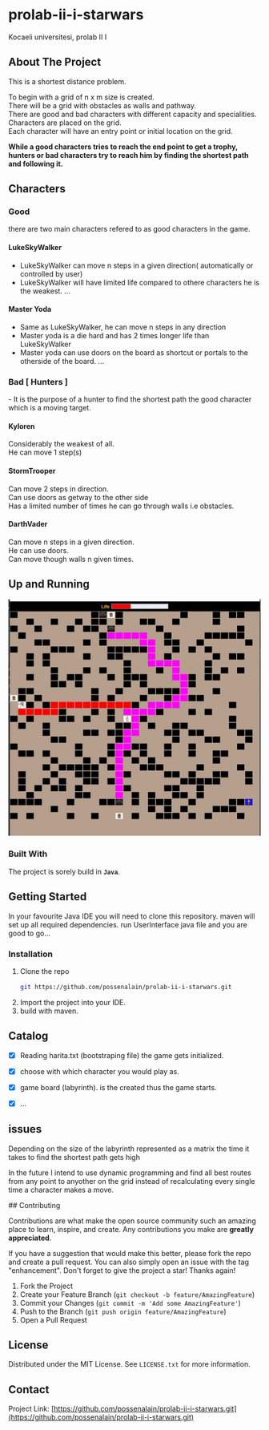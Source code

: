 # prolab-ii-i-starwars

Kocaeli universitesi, prolab II I
<br />


<!-- ABOUT THE PROJECT -->
## About The Project

<p>
This is a shortest distance problem. 

To begin with a grid of n x m size is created.
<br/>
There will be a grid with obstacles as walls and pathway. 
<br/>
There are good and bad characters with different capacity and specialities.
<br/>
Characters are placed on the grid.
<br/>
Each character will have an entry point or initial location on the grid.

<b>While a good characters tries to reach the end point to get a trophy, hunters or bad characters try to reach him by finding the shortest path and following it.</b>
</p>

## Characters

### Good

there are two main characters refered to as good characters in the game.
#### LukeSkyWalker
   - LukeSkyWalker can move n steps in a given direction( automatically or controlled by user)
   - LukeSkyWalker will have limited life compared to othere characters he is the weakest.
   ...
   
#### Master Yoda
   - Same as LukeSkyWalker, he can move n steps in any direction
   - Master yoda is a die hard and has 2 times longer life than LukeSkyWalker
   - Master yoda can use doors on the board as shortcut or portals to the otherside of the board.
   ...
### Bad [ Hunters ]

<p>- It is the purpose of a hunter to find the shortest path the good character which is a moving target. </p>

#### Kyloren 
   <p>
   Considerably the weakest of all. 
   <br />
   He can move 1 step(s)
   <br />
   </p>

#### StormTrooper
   <p>
   Can move 2 steps in direction.
   <br />
   Can use doors as getway to the other side
   <br />
   Has a limited number of times he can go through walls i.e obstacles.
   </p>

#### DarthVader
   <p>
   Can move n steps in a given direction. 
   <br />
   He can use doors. 
   <br />
   Can move though walls n given times.
   </p>


## Up and Running
![algorithm running](resources/shots/func.jpg)

### Built With

 The project is sorely build in **`Java`**.
 
 
## Getting Started

In your favourite Java IDE you will need to clone this repository.
maven will set up all required dependencies.
run UserInterface java file and you are good to go...

   ### Installation
   1. Clone the repo
      ```sh
      git https://github.com/possenalain/prolab-ii-i-starwars.git
      ```
   2. Import the project into your IDE.
   3. build with maven.


## Catalog

- [x] Reading harita.txt (bootstraping file) the game gets initialized.
- [x] choose with which character you would play as.
- [x] game board (labyrinth). is the created thus the game starts.
- [x] ...


## issues

<p>Depending on the size of the labyrinth represented as a matrix the time it takes to find the shortest path gets high</p>

<p>In the future I intend to use dynamic programming and find all best routes from any point to anyother on the grid instead of recalculating every single time a character makes a move. </p>
<!-- CONTRIBUTING -->
## Contributing

Contributions are what make the open source community such an amazing place to learn, inspire, and create. Any contributions you make are **greatly appreciated**.

If you have a suggestion that would make this better, please fork the repo and create a pull request. You can also simply open an issue with the tag "enhancement".
Don't forget to give the project a star! Thanks again!

1. Fork the Project
2. Create your Feature Branch (`git checkout -b feature/AmazingFeature`)
3. Commit your Changes (`git commit -m 'Add some AmazingFeature'`)
4. Push to the Branch (`git push origin feature/AmazingFeature`)
5. Open a Pull Request


<!-- LICENSE -->
## License

Distributed under the MIT License. See `LICENSE.txt` for more information.

<!-- CONTACT -->
## Contact

Project Link: [https://github.com/possenalain/prolab-ii-i-starwars.git](https://github.com/possenalain/prolab-ii-i-starwars.git)



